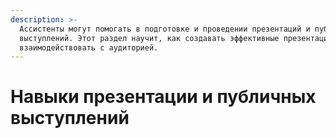 ```yaml
---
description: >-
  Ассистенты могут помогать в подготовке и проведении презентаций и публичных
  выступлений. Этот раздел научит, как создавать эффективные презентации и
  взаимодействовать с аудиторией.
---
```


# Навыки презентации и публичных выступлений


